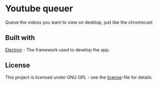 # Youtube queuer
Queue the videos you want to view on desktop, just like the chromecast

## Built with
[Electron](https://electronjs.org) - The framework used to develop the app.

## License
This project is licensed under GNU GPL - see the [license](LICENSE)-file for details
